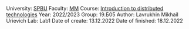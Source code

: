University: [SPBU](https://spbu.ru/)
Faculty: [MM](https://math.spbu.ru/rus/)
Course: [Introduction to distributed technologies](https://github.com/itmo-ict-faculty/introduction-to-distributed-technologies)
Year: 2022/2023
Group: 19.Б05
Author: Lavrukhin Mikhail Urievich
Lab: Lab1
Date of create: 13.12.2022
Date of finished: 18.12.2022